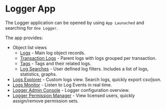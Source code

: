 # Logger App

The Logger application can be opened by using `App Launached` and searching for `One Logger`.

The app provides:

-   Object list views
    -   [Logs](../object-reference/ok__Log__c.md) - Main log object records.
    -   [Transaction Logs](../object-reference/ok__Transaction_Log__c.md) - Parent logs with logs grouped per transaction.
    -   [Tags](../object-reference/ok__Tag__c.md) - Tags and their related logs.
    -   [Log Searches](../object-reference/ok__Log_Search__c.md) - User defined log filters. Includes a list of logs, statistics, graphs.
-   [Logs Explorer](./logs-explorer.md) - Custom logs view. Search logs, quickly export csv/json.
-   [Logs Monitor](./logs-monitor.md) - Listen to Log Events in real time.
-   [Logger Admin Console](./admin-console.md) - Logger configuration overview.
-   [Logger Permission Manager](./permission-manager.md) - View licensed users, quickly assign/remove permission sets.
